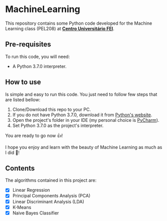 # MachineLearning

This repository contains some Python code developed for the Machine Learning class (PEL208) at [**Centro Universitário FEI**](https://portal.fei.edu.br/).

## Pre-requisites
To run this code, you will need:
* A Python 3.7.0 interpreter.

## How to use
Is simple and easy to run this code. You just need to follow few steps that are listed bellow:

1. Clone/Download this repo to your PC.
2. If you do not have Python 3.7.0, download it from [Python's website](https://www.python.org/).
3. Open the project's folder in your IDE (my personal choice is [PyCharm](https://www.jetbrains.com/pycharm/)). 
4. Set Python 3.7.0 as the project's interpreter.

You are ready to go now :+1:!

I hope you enjoy and learn with the beauty of Machine Learning as much as I did :punch:!

## Contents
The algorithms contained in this project are:
- [x] Linear Regression
- [x] Principal Components Analysis (PCA)
- [x] Linear Discriminant Analysis (LDA)
- [x] K-Means
- [x] Naive Bayes Classifier
